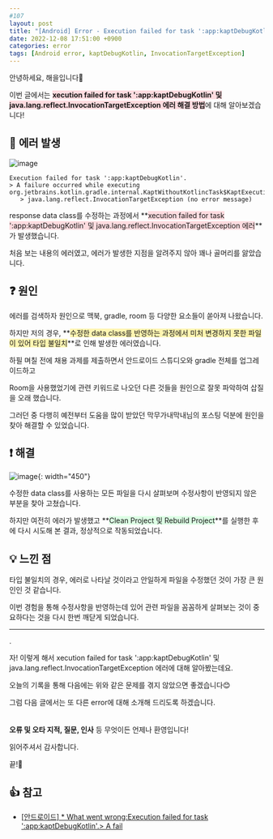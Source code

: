 ```yaml
---
#107
layout: post
title: "[Android] Error - Execution failed for task ':app:kaptDebugKotlin' 및 java.lang.reflect.InvocationTargetException 에러 해결"
date: 2022-12-08 17:51:00 +0900
categories: error
tags: [Android error, kaptDebugKotlin, InvocationTargetException]
---
```


안녕하세요, 해을입니다🦖

이번 글에서는 <span style="background-color:#ffdce0">**xecution failed for task ':app:kaptDebugKotlin' 및 java.lang.reflect.InvocationTargetException 에러 해결 방법**</span>에 대해 알아보겠습니다!

## 🚨 에러 발생

![image](https://user-images.githubusercontent.com/39720852/206910034-3ed27466-a9f0-4828-b8c4-d66d9de21279.png)

```
Execution failed for task ':app:kaptDebugKotlin'.
> A failure occurred while executing org.jetbrains.kotlin.gradle.internal.KaptWithoutKotlincTask$KaptExecutionWorkAction
   > java.lang.reflect.InvocationTargetException (no error message)
```

response data class를 수정하는 과정에서 **<span style="background-color:#ffdce0">xecution failed for task ':app:kaptDebugKotlin' 및 java.lang.reflect.InvocationTargetException 에러</span>**가 발생했습니다.

처음 보는 내용의 에러였고, 에러가 발생한 지점을 알려주지 않아 꽤나 골머리를 앓았습니다.

## ❓ 원인

에러를 검색하자 원인으로 맥북, gradle, room 등 다양한 요소들이 쏟아져 나왔습니다.

하지만 저의 경우, **<span style="background-color:#fff5b1">수정한 data class를 반영하는 과정에서 미처 변경하지 못한 파일이 있어 타입 불일치</span>**로 인해 발생한 에러였습니다.

하필 며칠 전에 채용 과제를 제출하면서 안드로이드 스튜디오와 gradle 전체를 업그레이드하고

Room을 사용했었기에 관련 키워드로 나오던 다른 것들을 원인으로 잘못 파악하여 삽질을 오래 했습니다.

그러던 중 다행히 예전부터 도움을 많이 받았던 막무가내막내님의 포스팅 덕분에 원인을 찾아 해결할 수 있었습니다.

## ❗ 해결

![image](https://user-images.githubusercontent.com/39720852/206907355-481f9f8c-ff9d-4c69-8276-63a86167d592.png){: width="450"}

수정한 data class를 사용하는 모든 파일을 다시 살펴보며 수정사항이 반영되지 않은 부분을 찾아 고쳤습니다.

하지만 여전히 에러가 발생했고 **<span style="background-color:#dcffe4">Clean Project 및 Rebuild Project</span>**를 실행한 후에 다시 시도해 본 결과, 정상적으로 작동되었습니다.

## 💡 느낀 점

타입 불일치의 경우, 에러로 나타날 것이라고 안일하게 파일을 수정했던 것이 가장 큰 원인인 것 같습니다.

이번 경험을 통해 수정사항을 반영하는데 있어 관련 파일을 꼼꼼하게 살펴보는 것이 중요하다는 것을 다시 한번 깨닫게 되었습니다.

---

.

자! 이렇게 해서 xecution failed for task ':app:kaptDebugKotlin' 및 java.lang.reflect.InvocationTargetException 에러에 대해 알아봤는데요.

오늘의 기록을 통해 다음에는 위와 같은 문제를 겪지 않았으면 좋겠습니다😊

그럼 다음 글에서는 또 다른 error에 대해 소개해 드리도록 하겠습니다.
<br/><br/><br/>
**오류 및 오타 지적, 질문, 인사** 등 무엇이든 언제나 환영입니다!

읽어주셔서 감사합니다.

끝!🦕
<br/>

## 👍 참고

- [[안드로이드] * What went wrong:Execution failed for task ':app:kaptDebugKotlin'.> A fail](https://youngest-programming.tistory.com/305)
